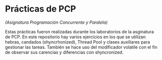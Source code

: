 # Prácticas de PCP

*(Asignatura Programación Concurrente y Paralela)*

Estas prácticas fueron realizadas durante los laboratorios de la asginatura de PCP. En este repositorio hay varios ejercicios en los que se utilizan hebras, candados (shyncrhonized), Thread Pool y clases auxiliares para gestionar las tareas. También se hace uso del modificador volatile con el fin de observar sus carencias y diferencias con shyncronized.
